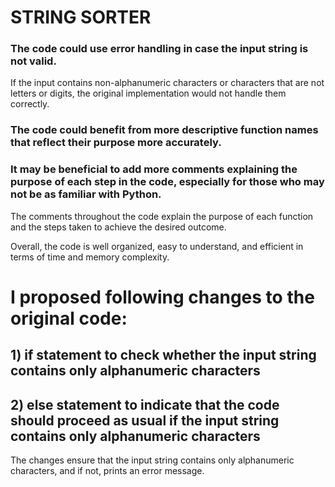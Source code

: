 # STRING SORTER

### The code could use error handling in case the input string is not valid. 

If the input contains non-alphanumeric characters or characters that are not letters or digits, the original implementation would not handle them correctly.


### The code could benefit from more descriptive function names that reflect their purpose more accurately.


### It may be beneficial to add more comments explaining the purpose of each step in the code, especially for those who may not be as familiar with Python.



The comments throughout the code explain the purpose of each function and the steps taken to achieve the desired outcome.

Overall, the code is well organized, easy to understand, and efficient in terms of time and memory complexity.


# I proposed following changes to the original code:

## 1) if statement to check whether the input string contains only alphanumeric characters

## 2) else statement to indicate that the code should proceed as usual if the input string contains only alphanumeric characters

The changes ensure that the input string contains only alphanumeric characters, and if not, prints an error message.



